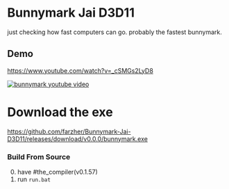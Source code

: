 # Bunnymark Jai D3D11
just checking how fast computers can go.
probably the fastest bunnymark.


## Demo
https://www.youtube.com/watch?v=_cSMGs2LyD8

[![bunnymark youtube video](https://i.imgur.com/QszPnXp.png)](https://www.youtube.com/watch?v=_cSMGs2LyD8)


# Download the exe
https://github.com/farzher/Bunnymark-Jai-D3D11/releases/download/v0.0.0/bunnymark.exe



### Build From Source
0. have #the_compiler(v0.1.57)
1. run `run.bat`
